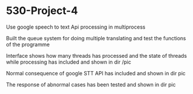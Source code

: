 # 530-Project-4

Use google speech to text Api processing in multiprocess

Built the queue system for doing multiple translating and test the functions of the programme



Interface shows how many threads has processed and the state of threads while processing has included and shown in dir /pic

Normal consequence of google STT API has included and shown in dir pic

The response of abnormal cases has been tested and shown in dir pic
